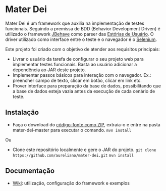 Mater Dei
====
Mater Dei é um framework que auxilia na implementação de testes funcionais. Seguindo a premissa de BDD (Behavior Development Driven)
é utilizado o framework [JBehave](http://jbehave.org/) como parser das [Estórias de Usuário](http://en.wikipedia.org/wiki/User_story).
O driver utilizado como interface entre o teste e o navegador é o [Selenium](http://docs.seleniumhq.org/).

Este projeto foi criado com o objetivo de atender aos requisitos principais:
* Livrar o usuário da tarefa de configurar o seu projeto web para implementar testes funcionais. Basta ao usuário adicionar a dependência ao JAR deste projeto.  
* Implementar passos básicos para interação com o navegador. Ex.: preencher campo de texto, clicar em botão, clicar em link etc.
* Prover interface para preparação da base de dados, possibilitando que a base de dados esteja vazia antes da execução de cada cenário de teste.

Instalação
---
* Faça o download do [código-fonte como ZIP](https://github.com/aureliano/mater-dei/archive/master.zip), extraia-o e entre na pasta mater-dei-master para executar o comando.
```mvn install```

Ou

* Clone este repositório localmente e gere o JAR do projeto.
```git clone https://github.com/aureliano/mater-dei.git```
```mvn install```

Documentação
---
* [Wiki](https://github.com/aureliano/mater-dei/wiki): utilização, configuração do framework e exemplos 
